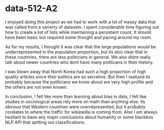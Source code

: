 # data-512-A2

I enjoyed doing this project as we had to work with a lot of messy data that was called from a varierty of datasets.
I spent considerable time figuring out how to create a list of lists while maintaining a persistent count. It should have been basic but required some thought and pacing around my room.

As for my results, I thought it was clear that the large populations would be underrepresented in the population proportion, but its also clear that in these coutnries, there are less politicians in general. We also didnt really talk about newer countries who dont have many politicans in their history. 

I was blown away that North Korea had such a high proportion of high quality articles since their politics are so secretive. But then I realized its probably because the politicians we know about are very high profile and the others are not even known.

In conclusion, I felt like more than learning about bias in data, I felt like studies in sociological areas rely more on math than anything else. Its obvious that Western countries were overrepresented, but it probably corelates to where the traffic for wikipedia is coming from. Also I am always hesitant to base any major conclusions about humanity or some blackbox NLP API that spitting out classifications. 


